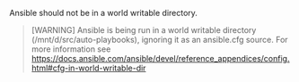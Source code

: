 Ansible should not be in a world writable directory.

> [WARNING] Ansible is being run in a world writable directory (/mnt/d/src/auto-playbooks), ignoring it as an ansible.cfg source. For more information see https://docs.ansible.com/ansible/devel/reference_appendices/config.html#cfg-in-world-writable-dir
